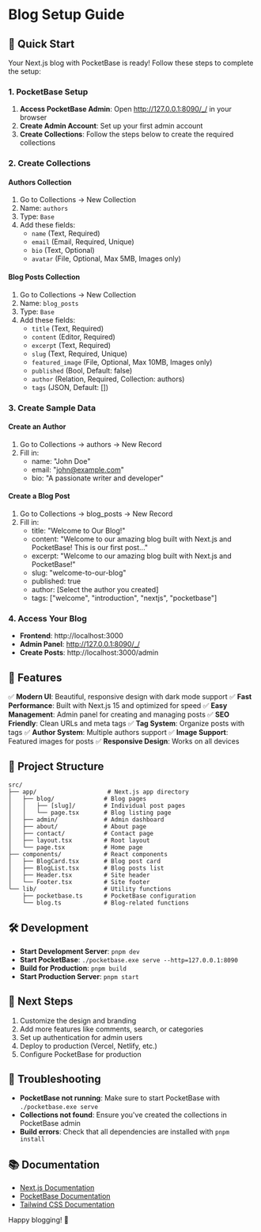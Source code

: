 # Blog Setup Guide

## 🚀 Quick Start

Your Next.js blog with PocketBase is ready! Follow these steps to complete the setup:

### 1. PocketBase Setup

1. **Access PocketBase Admin**: Open http://127.0.0.1:8090/_/ in your browser
2. **Create Admin Account**: Set up your first admin account
3. **Create Collections**: Follow the steps below to create the required collections

### 2. Create Collections

#### Authors Collection

1. Go to Collections → New Collection
2. Name: `authors`
3. Type: `Base`
4. Add these fields:
   - `name` (Text, Required)
   - `email` (Email, Required, Unique)
   - `bio` (Text, Optional)
   - `avatar` (File, Optional, Max 5MB, Images only)

#### Blog Posts Collection

1. Go to Collections → New Collection
2. Name: `blog_posts`
3. Type: `Base`
4. Add these fields:
   - `title` (Text, Required)
   - `content` (Editor, Required)
   - `excerpt` (Text, Required)
   - `slug` (Text, Required, Unique)
   - `featured_image` (File, Optional, Max 10MB, Images only)
   - `published` (Bool, Default: false)
   - `author` (Relation, Required, Collection: authors)
   - `tags` (JSON, Default: [])

### 3. Create Sample Data

#### Create an Author

1. Go to Collections → authors → New Record
2. Fill in:
   - name: "John Doe"
   - email: "john@example.com"
   - bio: "A passionate writer and developer"

#### Create a Blog Post

1. Go to Collections → blog_posts → New Record
2. Fill in:
   - title: "Welcome to Our Blog!"
   - content: "Welcome to our amazing blog built with Next.js and PocketBase! This is our first post..."
   - excerpt: "Welcome to our amazing blog built with Next.js and PocketBase!"
   - slug: "welcome-to-our-blog"
   - published: true
   - author: [Select the author you created]
   - tags: ["welcome", "introduction", "nextjs", "pocketbase"]

### 4. Access Your Blog

- **Frontend**: http://localhost:3000
- **Admin Panel**: http://127.0.0.1:8090/_/
- **Create Posts**: http://localhost:3000/admin

## 🎨 Features

✅ **Modern UI**: Beautiful, responsive design with dark mode support
✅ **Fast Performance**: Built with Next.js 15 and optimized for speed
✅ **Easy Management**: Admin panel for creating and managing posts
✅ **SEO Friendly**: Clean URLs and meta tags
✅ **Tag System**: Organize posts with tags
✅ **Author System**: Multiple authors support
✅ **Image Support**: Featured images for posts
✅ **Responsive Design**: Works on all devices

## 📁 Project Structure

```
src/
├── app/                    # Next.js app directory
│   ├── blog/              # Blog pages
│   │   ├── [slug]/        # Individual post pages
│   │   └── page.tsx       # Blog listing page
│   ├── admin/             # Admin dashboard
│   ├── about/             # About page
│   ├── contact/           # Contact page
│   ├── layout.tsx         # Root layout
│   └── page.tsx           # Home page
├── components/            # React components
│   ├── BlogCard.tsx       # Blog post card
│   ├── BlogList.tsx       # Blog posts list
│   ├── Header.tsx         # Site header
│   └── Footer.tsx         # Site footer
└── lib/                   # Utility functions
    ├── pocketbase.ts      # PocketBase configuration
    └── blog.ts            # Blog-related functions
```

## 🛠️ Development

- **Start Development Server**: `pnpm dev`
- **Start PocketBase**: `./pocketbase.exe serve --http=127.0.0.1:8090`
- **Build for Production**: `pnpm build`
- **Start Production Server**: `pnpm start`

## 🎯 Next Steps

1. Customize the design and branding
2. Add more features like comments, search, or categories
3. Set up authentication for admin users
4. Deploy to production (Vercel, Netlify, etc.)
5. Configure PocketBase for production

## 🐛 Troubleshooting

- **PocketBase not running**: Make sure to start PocketBase with `./pocketbase.exe serve`
- **Collections not found**: Ensure you've created the collections in PocketBase admin
- **Build errors**: Check that all dependencies are installed with `pnpm install`

## 📚 Documentation

- [Next.js Documentation](https://nextjs.org/docs)
- [PocketBase Documentation](https://pocketbase.io/docs/)
- [Tailwind CSS Documentation](https://tailwindcss.com/docs)

Happy blogging! 🎉
